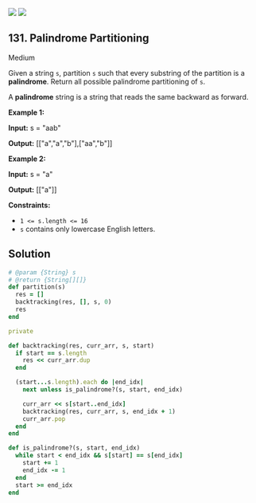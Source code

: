 [![](https://img.shields.io/github/stars/LeetCode-in-Ruby/LeetCode-in-Ruby?label=Stars&style=flat-square)](https://github.com/LeetCode-in-Ruby/LeetCode-in-Ruby)
[![](https://img.shields.io/github/forks/LeetCode-in-Ruby/LeetCode-in-Ruby?label=Fork%20me%20on%20GitHub%20&style=flat-square)](https://github.com/LeetCode-in-Ruby/LeetCode-in-Ruby/fork)

## 131\. Palindrome Partitioning

Medium

Given a string `s`, partition `s` such that every substring of the partition is a **palindrome**. Return all possible palindrome partitioning of `s`.

A **palindrome** string is a string that reads the same backward as forward.

**Example 1:**

**Input:** s = "aab"

**Output:** [["a","a","b"],["aa","b"]] 

**Example 2:**

**Input:** s = "a"

**Output:** [["a"]] 

**Constraints:**

*   `1 <= s.length <= 16`
*   `s` contains only lowercase English letters.

## Solution

```ruby
# @param {String} s
# @return {String[][]}
def partition(s)
  res = []
  backtracking(res, [], s, 0)
  res
end

private

def backtracking(res, curr_arr, s, start)
  if start == s.length
    res << curr_arr.dup
  end

  (start...s.length).each do |end_idx|
    next unless is_palindrome?(s, start, end_idx)

    curr_arr << s[start..end_idx]
    backtracking(res, curr_arr, s, end_idx + 1)
    curr_arr.pop
  end
end

def is_palindrome?(s, start, end_idx)
  while start < end_idx && s[start] == s[end_idx]
    start += 1
    end_idx -= 1
  end
  start >= end_idx
end
```